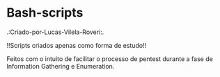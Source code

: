 # Bash-scripts
.:Criado-por-Lucas-Vilela-Roveri:.

!!Scripts criados apenas como forma de estudo!!

Feitos com o intuito de facilitar o processo de pentest durante a fase de Information Gathering e Enumeration.
